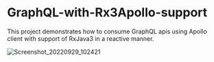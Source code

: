 # GraphQL-with-Rx3Apollo-support

This project demonstrates how to consume GraphQL apis using Apollo client with support of RxJava3 in a reactive manner.  

![Screenshot_20220929_102421](https://user-images.githubusercontent.com/84841044/192947043-81559fe0-90de-4a05-8335-3b2119ca65bf.png)

